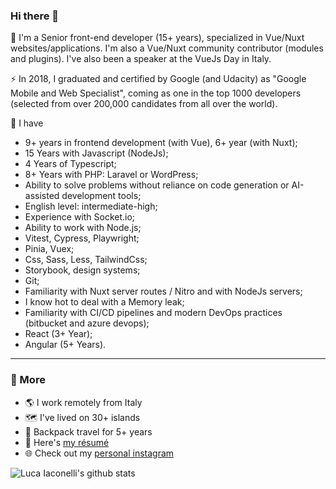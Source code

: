 ### Hi there 👋

💼 I'm a Senior front-end developer (15+ years), specialized in Vue/Nuxt websites/applications.
I'm also a Vue/Nuxt community contributor (modules and plugins).
I've also been a speaker at the VueJs Day in Italy.

⚡ In 2018, I graduated and certified by Google (and Udacity) as "Google Mobile and Web Specialist", coming as one in the top 1000 developers (selected from over 200,000 candidates from all over the world).

🔭 I have
- 9+ years in frontend development (with Vue), 6+ year (with Nuxt);
- 15 Years with Javascript (NodeJs);
- 4 Years of Typescript;
- 8+ Years with PHP: Laravel or WordPress;
- Ability to solve problems without reliance on code generation or AI-assisted development tools;
- English level: intermediate-high;
- Experience with Socket.io;
- Ability to work with Node.js;
- Vitest, Cypress, Playwright;
- Pinia, Vuex;
- Css, Sass, Less, TailwindCss;
- Storybook, design systems;
- Git;
- Familiarity with Nuxt server routes / Nitro and with NodeJs servers;
- I know hot to deal with a Memory leak;
- Familiarity with CI/CD pipelines and modern DevOps practices (bitbucket and azure devops);
- React (3+ Year);
- Angular (5+ Years).

---

### :wave: More

- 🌎 I work remotely from Italy
- 🗺️ I've lived on 30+ islands
- 🎒 Backpack travel for 5+ years
- 📄 Here's [my résumé](https://curriculumvitae.lucaiaconelli.it)
- 🌐 Check out my [personal instagram](https://instagram.com/luxdamore)

<!--
    **LuXDAmore/LuXDAmore** is a ✨ _special_ ✨ repository because its `README.md` (this file) appears on your GitHub profile.

    Here are some ideas to get you started:

    - 🔭 I’m currently working on ...
    - 🌱 I’m currently learning ...
    - 👯 I’m looking to collaborate on ...
    - 🤔 I’m looking for help with ...
    - 💬 Ask me about ...
    - 📫 How to reach me: ...
    - 😄 Pronouns: ...
    - ⚡ Fun fact: ...

-->

![Luca Iaconelli's github stats](https://github-readme-stats.vercel.app/api?username=luxdamore&show_icons=true&theme=radical&show_owner=true)

